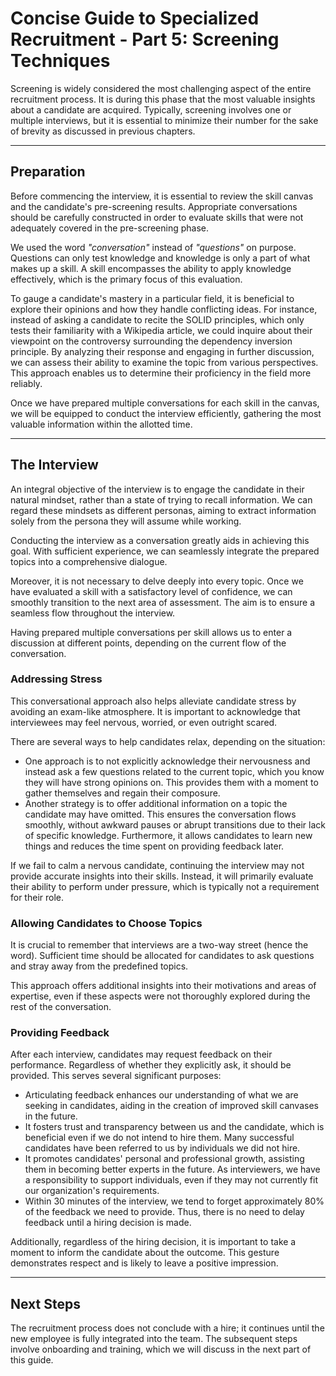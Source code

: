 # Concise Guide to Specialized Recruitment - Part 5: Screening Techniques
Screening is widely considered the most challenging aspect of the entire recruitment process. It is during this phase that the most valuable insights about a candidate are acquired. Typically, screening involves one or multiple interviews, but it is essential to minimize their number for the sake of brevity as discussed in previous chapters.

---

## Preparation
Before commencing the interview, it is essential to review the skill canvas and the candidate's pre-screening results. Appropriate conversations should be carefully constructed in order to evaluate skills that were not adequately covered in the pre-screening phase.

We used the word *"conversation"* instead of *"questions"* on purpose. Questions can only test knowledge and knowledge is only a part of what makes up a skill. A skill encompasses the ability to apply knowledge effectively, which is the primary focus of this evaluation. 

To gauge a candidate's mastery in a particular field, it is beneficial to explore their opinions and how they handle conflicting ideas. For instance, instead of asking a candidate to recite the SOLID principles, which only tests their familiarity with a Wikipedia article, we could inquire about their viewpoint on the controversy surrounding the dependency inversion principle. By analyzing their response and engaging in further discussion, we can assess their ability to examine the topic from various perspectives. This approach enables us to determine their proficiency in the field more reliably.

Once we have prepared multiple conversations for each skill in the canvas, we will be equipped to conduct the interview efficiently, gathering the most valuable information within the allotted time.

---

## The Interview
An integral objective of the interview is to engage the candidate in their natural mindset, rather than a state of trying to recall information. We can regard these mindsets as different personas, aiming to extract information solely from the persona they will assume while working.

Conducting the interview as a conversation greatly aids in achieving this goal. With sufficient experience, we can seamlessly integrate the prepared topics into a comprehensive dialogue.

Moreover, it is not necessary to delve deeply into every topic. Once we have evaluated a skill with a satisfactory level of confidence, we can smoothly transition to the next area of assessment. The aim is to ensure a seamless flow throughout the interview.

Having prepared multiple conversations per skill allows us to enter a discussion at different points, depending on the current flow of the conversation.

### Addressing Stress
This conversational approach also helps alleviate candidate stress by avoiding an exam-like atmosphere. It is important to acknowledge that interviewees may feel nervous, worried, or even outright scared.

There are several ways to help candidates relax, depending on the situation:

- One approach is to not explicitly acknowledge their nervousness and instead ask a few questions related to the current topic, which you know they will have strong opinions on. This provides them with a moment to gather themselves and regain their composure.
- Another strategy is to offer additional information on a topic the candidate may have omitted. This ensures the conversation flows smoothly, without awkward pauses or abrupt transitions due to their lack of specific knowledge. Furthermore, it allows candidates to learn new things and reduces the time spent on providing feedback later.

If we fail to calm a nervous candidate, continuing the interview may not provide accurate insights into their skills. Instead, it will primarily evaluate their ability to perform under pressure, which is typically not a requirement for their role.

### Allowing Candidates to Choose Topics
It is crucial to remember that interviews are a two-way street (hence the word). Sufficient time should be allocated for candidates to ask questions and stray away from the predefined topics.

This approach offers additional insights into their motivations and areas of expertise, even if these aspects were not thoroughly explored during the rest of the conversation.

### Providing Feedback
After each interview, candidates may request feedback on their performance. Regardless of whether they explicitly ask, it should be provided. This serves several significant purposes:

- Articulating feedback enhances our understanding of what we are seeking in candidates, aiding in the creation of improved skill canvases in the future.
- It fosters trust and transparency between us and the candidate, which is beneficial even if we do not intend to hire them. Many successful candidates have been referred to us by individuals we did not hire.
- It promotes candidates' personal and professional growth, assisting them in becoming better experts in the future. As interviewers, we have a responsibility to support individuals, even if they may not currently fit our organization's requirements.
- Within 30 minutes of the interview, we tend to forget approximately 80% of the feedback we need to provide. Thus, there is no need to delay feedback until a hiring decision is made.

Additionally, regardless of the hiring decision, it is important to take a moment to inform the candidate about the outcome. This gesture demonstrates respect and is likely to leave a positive impression.

---

## Next Steps
The recruitment process does not conclude with a hire; it continues until the new employee is fully integrated into the team. The subsequent steps involve onboarding and training, which we will discuss in the next part of this guide.